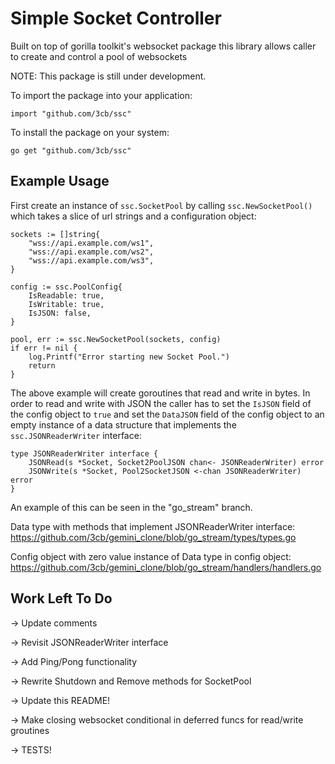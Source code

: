 # Simple Socket Controller
Built on top of gorilla toolkit's websocket package this library allows caller to create and control a pool of websockets

NOTE: This package is still under development.

To import the package into your application:

```
import "github.com/3cb/ssc"
```

To install the package on your system:

```
go get "github.com/3cb/ssc"
```


## Example Usage

First create an instance of `ssc.SocketPool` by calling `ssc.NewSocketPool()` which takes a slice of url strings and a configuration object:
```
sockets := []string{
    "wss://api.example.com/ws1",
    "wss://api.example.com/ws2",
    "wss://api.example.com/ws3",
}

config := ssc.PoolConfig{
    IsReadable: true,
    IsWritable: true,
    IsJSON: false,
}

pool, err := ssc.NewSocketPool(sockets, config)
if err != nil {
    log.Printf("Error starting new Socket Pool.")
	return
}
```

The above example will create goroutines that read and write in bytes.  In order to read and write with JSON the caller has to set the `IsJSON` field of the config object to `true` and set the `DataJSON` field of the config object to an empty instance of a data structure that implements the `ssc.JSONReaderWriter` interface:

```
type JSONReaderWriter interface {
	JSONRead(s *Socket, Socket2PoolJSON chan<- JSONReaderWriter) error
	JSONWrite(s *Socket, Pool2SocketJSON <-chan JSONReaderWriter) error
}
```

An example of this can be seen in the "go_stream" branch.

Data type with methods that implement JSONReaderWriter interface:
https://github.com/3cb/gemini_clone/blob/go_stream/types/types.go

Config object with zero value instance of Data type in config object:
https://github.com/3cb/gemini_clone/blob/go_stream/handlers/handlers.go

## Work Left To Do

-> Update comments

-> Revisit JSONReaderWriter interface

-> Add Ping/Pong functionality

-> Rewrite Shutdown and Remove methods for SocketPool

-> Update this README!

-> Make closing websocket conditional in deferred funcs for read/write groutines

-> TESTS!